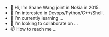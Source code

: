 - 👋 Hi, I’m Shane Wang joint in Nokia in 2015.
- 👀 I’m interested in Devops/Python/C++/Shell.
- 🌱 I’m currently learning ...
- 💞️ I’m looking to collaborate on ...
- 📫 How to reach me ...

<!---
shanewa/shanewa is a ✨ special ✨ repository because its `README.md` (this file) appears on your GitHub profile.
You can click the Preview link to take a look at your changes.
--->
